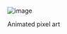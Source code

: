 ![image](https://user-images.githubusercontent.com/10434558/129070415-add444cf-4648-460e-9d3d-104b89047be4.png)

Animated pixel art
